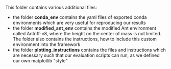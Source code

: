 This folder contains various additional files:

* the folder **conda_env** contains the yaml files of exported conda environments which are very useful for reproducing our results
* the folder **modified_ant_env** contains the modified Ant environment called Antnff-v8, where the height on the center of mass is not limited. The folder also contains the instructions, how to include this custom environment into the framework
* the folder **plotting_instructions** contains the files and instructions which are necessary such that our evaluation scripts can run, as we defined our own matplotlib "style"